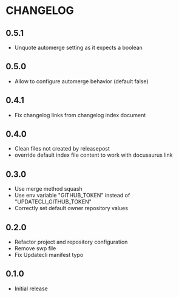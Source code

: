 # CHANGELOG

## 0.5.1

* Unquote automerge setting as it expects a boolean

## 0.5.0

* Allow to configure automerge behavior (default false)

## 0.4.1

* Fix changelog links from changelog index document

## 0.4.0

* Clean files not created by releasepost
* override default index file content to work with docusaurus link

## 0.3.0

* Use merge method squash
* Use env variable "GITHUB_TOKEN" instead of "UPDATECLI_GITHUB_TOKEN"
* Correctly set default owner repository values

## 0.2.0

* Refactor project and repository configuration
* Remove swp file
* Fix Updatecli manifest typo

## 0.1.0

* Initial release
